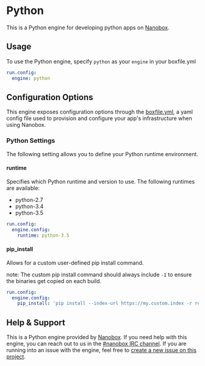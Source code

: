 # Python

This is a Python engine for developing python apps on [Nanobox](http://nanobox.io).

## Usage
To use the Python engine, specify `python` as your `engine` in your boxfile.yml

```yaml
run.config:
  engine: python
```

## Configuration Options
This engine exposes configuration options through the [boxfile.yml](http://docs.nanobox.io/app-config/boxfile/), a yaml config file used to provision and configure your app's infrastructure when using Nanobox.

### Python Settings
The following setting allows you to define your Python runtime environment.

#### runtime
Specifies which Python runtime and version to use. The following runtimes are available:

- python-2.7
- python-3.4
- python-3.5

```yaml
run.config:
  engine.config:
    runtime: python-3.5
```

#### pip_install
Allows for a custom user-defined pip install command.

note: The custom pip install command should always include `-I` to ensure the binaries get copied on each build.

```yaml
run.config:
  engine.config:
    pip_install: 'pip install --index-url https://my.custom.index -r requirements/private.txt -I'
```

## Help & Support
This is a Python engine provided by [Nanobox](http://nanobox.io). If you need help with this engine, you can reach out to us in the [#nanobox IRC channel](http://webchat.freenode.net/?channels=nanobox). If you are running into an issue with the engine, feel free to [create a new issue on this project](https://github.com/pagodabox/nanobox-engine-python/issues/new).
